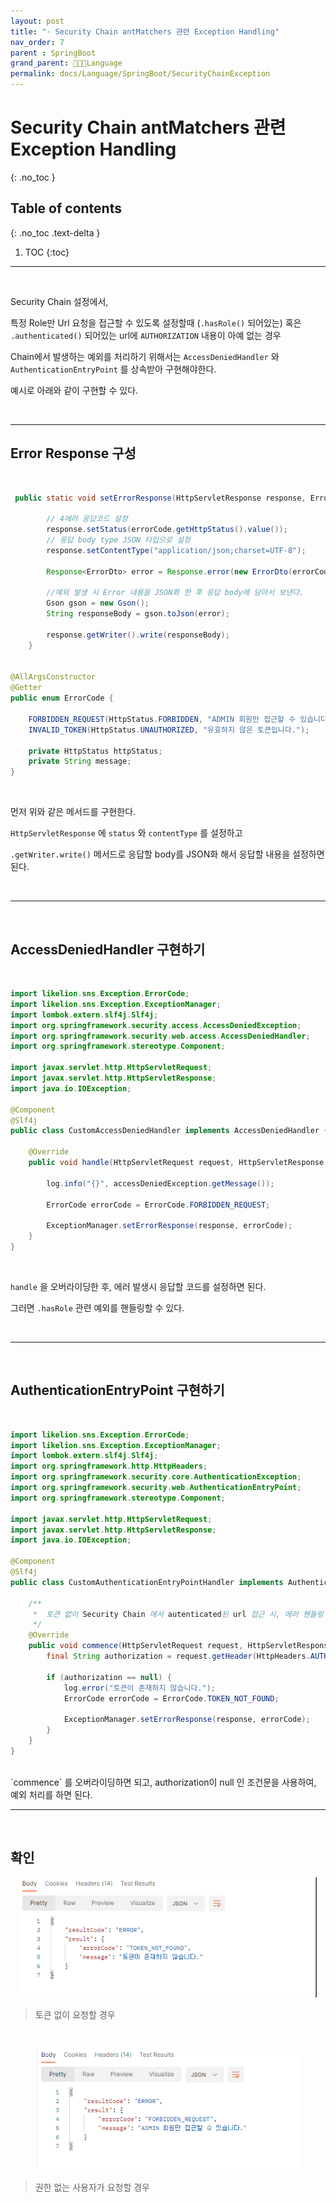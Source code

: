 ```yaml
---
layout: post
title: "· Security Chain antMatchers 관련 Exception Handling"
nav_order: 7
parent : SpringBoot
grand_parent: 👩🏻‍💻Language
permalink: docs/Language/SpringBoot/SecurityChainException
---
```


# Security Chain antMatchers 관련 Exception Handling
{: .no_toc }

## Table of contents
{: .no_toc .text-delta }

1. TOC
{:toc}

---

<br>

Security Chain 설정에서, 

특정 Role만 Url 요청을 접근할 수 있도록 설정할때 (`.hasRole()` 되어있는)  혹은 `.authenticated()` 되어있는 url에 `AUTHORIZATION` 내용이 아예 없는 경우

Chain에서 발생하는 예외를 처리하기 위해서는 `AccessDeniedHandler` 와 `AuthenticationEntryPoint` 를 상속받아 구현해야한다.

예시로 아래와 같이 구현할 수 있다.

<br>

---



## Error Response 구성

<br>



```java
 public static void setErrorResponse(HttpServletResponse response, ErrorCode errorCode) throws IOException {

        // 4에러 응답코드 설정
        response.setStatus(errorCode.getHttpStatus().value());
        // 응답 body type JSON 타입으로 설정
        response.setContentType("application/json;charset=UTF-8");

        Response<ErrorDto> error = Response.error(new ErrorDto(errorCode.toString(), errorCode.getMessage()));

        //예외 발생 시 Error 내용을 JSON화 한 후 응답 body에 담아서 보낸다.
        Gson gson = new Gson();
        String responseBody = gson.toJson(error);

        response.getWriter().write(responseBody);
    }


@AllArgsConstructor
@Getter
public enum ErrorCode {
    
    FORBIDDEN_REQUEST(HttpStatus.FORBIDDEN, "ADMIN 회원만 접근할 수 있습니다."),
    INVALID_TOKEN(HttpStatus.UNAUTHORIZED, "유효하지 않은 토큰입니다.");
    
    private HttpStatus httpStatus;
    private String message;
}
```

<br>

먼저 위와 같은 메서드를 구현한다.

`HttpServletResponse` 에 `status` 와 `contentType` 를 설정하고

`.getWriter.write()` 메서드로 응답할 body를 JSON화 해서 응답할 내용을 설정하면 된다.

<br>

---

<br>

## AccessDeniedHandler 구현하기

<br>

```java
import likelion.sns.Exception.ErrorCode;
import likelion.sns.Exception.ExceptionManager;
import lombok.extern.slf4j.Slf4j;
import org.springframework.security.access.AccessDeniedException;
import org.springframework.security.web.access.AccessDeniedHandler;
import org.springframework.stereotype.Component;

import javax.servlet.http.HttpServletRequest;
import javax.servlet.http.HttpServletResponse;
import java.io.IOException;

@Component
@Slf4j
public class CustomAccessDeniedHandler implements AccessDeniedHandler {

    @Override
    public void handle(HttpServletRequest request, HttpServletResponse response, AccessDeniedException accessDeniedException) throws IOException {

        log.info("{}", accessDeniedException.getMessage());

        ErrorCode errorCode = ErrorCode.FORBIDDEN_REQUEST;

        ExceptionManager.setErrorResponse(response, errorCode);
    }
}
```

<br>

`handle` 을 오버라이딩한 후, 에러 발생시 응답할 코드를 설정하면 된다.

그러면 `.hasRole` 관련 예외를 핸들링할 수 있다.

<br>

---

<br>

## AuthenticationEntryPoint 구현하기

<br>

```java
import likelion.sns.Exception.ErrorCode;
import likelion.sns.Exception.ExceptionManager;
import lombok.extern.slf4j.Slf4j;
import org.springframework.http.HttpHeaders;
import org.springframework.security.core.AuthenticationException;
import org.springframework.security.web.AuthenticationEntryPoint;
import org.springframework.stereotype.Component;

import javax.servlet.http.HttpServletRequest;
import javax.servlet.http.HttpServletResponse;
import java.io.IOException;

@Component
@Slf4j
public class CustomAuthenticationEntryPointHandler implements AuthenticationEntryPoint {

    /**
     *  토큰 없이 Security Chain 에서 autenticated된 url 접근 시, 에러 핸들링
     */
    @Override
    public void commence(HttpServletRequest request, HttpServletResponse response, AuthenticationException authException) throws IOException {
        final String authorization = request.getHeader(HttpHeaders.AUTHORIZATION);

        if (authorization == null) {
            log.error("토큰이 존재하지 않습니다.");
            ErrorCode errorCode = ErrorCode.TOKEN_NOT_FOUND;

            ExceptionManager.setErrorResponse(response, errorCode);
        }
    }
}
```

<br>
`commence` 를 오버라이딩하면 되고, authorization이 null 인 조건문을 사용하여, 예외 처리를 하면 된다.

<br>

---
<br>

## 확인

<p align="center">
<img src="https://raw.githubusercontent.com/buinq/imageServer/main/img/image-20221228215114914.png" alt="image-20221228215114914" style="zoom:80%;" />
</p>

> 토큰 없이 요청할 경우

<br>

<p align="center">
<img src="https://raw.githubusercontent.com/buinq/imageServer/main/img/image-20221228214807777.png" alt="image-20221228214807777" style="zoom:80%;" />
</p>

> 권한 없는 사용자가 요청할 경우



